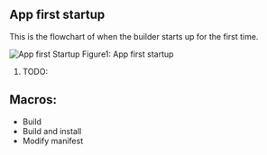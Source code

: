 ## App first startup
This is the flowchart of when the builder starts up for the first time.

![App first Startup](https://github.com/pacav69/komodo-joomla-builder/wiki/img/appfirststartup.png) Figure1: App first startup

1. TODO:

## Macros:
* Build
* Build and install
* Modify manifest
